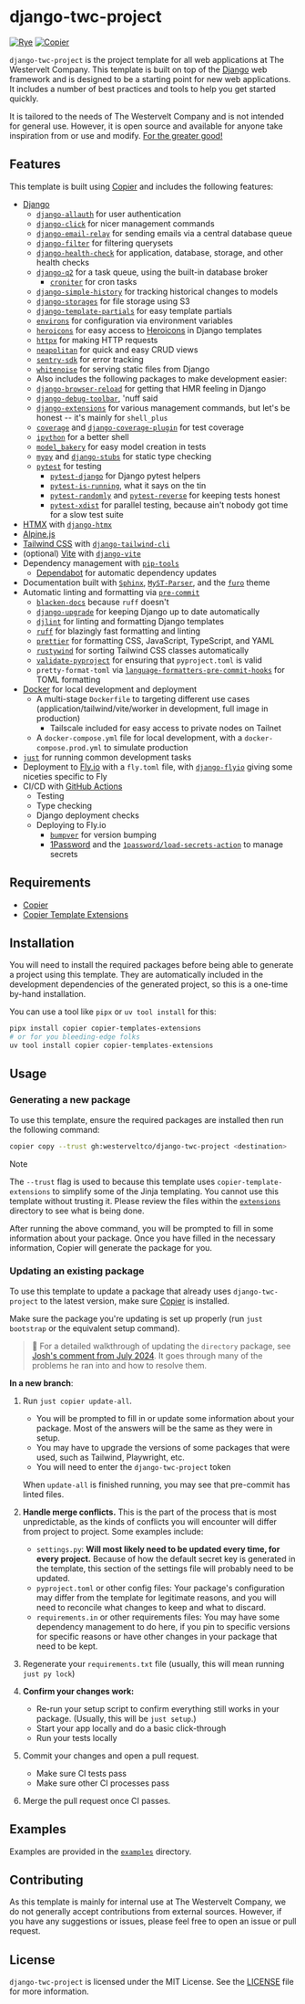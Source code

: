 # django-twc-project

[![Rye](https://img.shields.io/endpoint?url=https://raw.githubusercontent.com/mitsuhiko/rye/main/artwork/badge.json)](https://rye-up.com)
[![Copier](https://img.shields.io/endpoint?url=https://gist.githubusercontent.com/joshuadavidthomas/7c88611504b557ff7aa2a7524ad996e2/raw/4ba6834953dd8a14afc3dbb7bb41f49f181a59bf/badge.json)](https://copier.readthedocs.io)

`django-twc-project` is the project template for all web applications at The Westervelt Company. This template is built on top of the [Django](https://www.djangoproject.com/) web framework and is designed to be a starting point for new web applications. It includes a number of best practices and tools to help you get started quickly.

It is tailored to the needs of The Westervelt Company and is not intended for general use. However, it is open source and available for anyone take inspiration from or use and modify. [For the greater good!](https://youtu.be/5u8vd_YNbTw?si=lBqwaHdT8y8JUg9q)

## Features

This template is built using [Copier](https://copier.readthedocs.io) and includes the following features:

- [Django](https://www.djangoproject.com/)
  - [`django-allauth`](https://github.com/pennersr/django-allauth) for user authentication
  - [`django-click`](https://github.com/GaretJax/django-click) for nicer management commands
  - [`django-email-relay`](https://github.com/westerveltco/django-email-relay) for sending emails via a central database queue
  - [`django-filter`](https://github.com/carltongibson/django-filter) for filtering querysets
  - [`django-health-check`](https://github.com/revsys/django-health-check) for application, database, storage, and other health checks
  - [`django-q2`](https://github.com/django-q/django-q) for a task queue, using the built-in database broker
    - [`croniter`](https://github.com/kiorky/croniter) for cron tasks
  - [`django-simple-history`](https://github.com/jazzband/django-simple-history) for tracking historical changes to models
  - [`django-storages`](https://github.com/jschneier/django-storages) for file storage using S3
  - [`django-template-partials`](https://github.com/carltongibson/django-template-partials) for easy template partials
  - [`environs`](https://github.com/sloria/environs) for configuration via environment variables
  - [`heroicons`](https://github.com/adamchainz/heroicons) for easy access to [Heroicons](https://heroicons.com/) in Django templates
  - [`httpx`](https://github.com/encode/httpx) for making HTTP requests
  - [`neapolitan`](https://github.com/carltongibson/neapolitan) for quick and easy CRUD views
  - [`sentry-sdk`](https://sentry.io) for error tracking
  - [`whitenoise`](https://github.com/evansd/whitenoise) for serving static files from Django
  - Also includes the following packages to make development easier:
  - [`django-browser-reload`](https://github.com/adamchainz/django-browser-reload) for getting that HMR feeling in Django
  - [`django-debug-toolbar`](https://github.com/jazzband/django-debug-toolbar), 'nuff said
  - [`django-extensions`](https://github.com/django-extensions/django-extensions) for various management commands, but let's be honest -- it's mainly for `shell_plus`
  - [`coverage`](https://github.com/nedbat/coveragepy) and [`django-coverage-plugin`](https://github.com/nedbat/django_coverage_plugin) for test coverage
  - [`ipython`](https://github.com/ipython/ipython) for a better shell
  - [`model_bakery`](https://github.com/model-bakers/model_bakery) for easy model creation in tests
  - [`mypy`](https://github.com/python/mypy) and [`django-stubs`](https://github.com/typeddjango/django-stubs) for static type checking
  - [`pytest`](https://github.com/pytest-dev/pytest) for testing
    - [`pytest-django`](https://github.com/pytest-dev/pytest-django) for Django pytest helpers
    - [`pytest-is-running`](https://github.com/adamchainz/pytest-is-running), what it says on the tin
    - [`pytest-randomly`](https://github.com/pytest-dev/pytest-randomly) and [`pytest-reverse`](https://github.com/adamchainz/pytest-reverse) for keeping tests honest
    - [`pytest-xdist`](https://github.com/pytest-dev/pytest-xdist) for parallel testing, because ain't nobody got time for a slow test suite
- [HTMX](https://htmx.org/) with [`django-htmx`](https://github.com/adamchainz/django-htmx)
- [Alpine.js](https://alpinejs.dev/)
- [Tailwind CSS](https://tailwindcss.com/) with [`django-tailwind-cli`](https://github.com/oliverandrich/django-tailwind-cli)
- (optional) [Vite](https://vitejs.dev/) with [`django-vite`](https://github.com/MrBin99/django-vite)
- Dependency management with [`pip-tools`](https://github.com/jazzband/pip-tools)
  - [Dependabot](https://dependabot.com/) for automatic dependency updates
- Documentation built with [`Sphinx`](https://github.com/sphinx-doc/sphinx), [`MyST-Parser`](https://github.com/executablebooks/MyST-Parser), and the [`furo`](https://github.com/pradyunsg/furo) theme
- Automatic linting and formatting via [`pre-commit`](https://github.com/pre-commit/pre-commit)
  - [`blacken-docs`](https://github.com/adamchainz/blacken-docs) because `ruff` doesn't
  - [`django-upgrade`](https://github.com/adamchainz/django-upgrade) for keeping Django up to date automatically
  - [`djlint`](https://github.com/rtts/djlint) for linting and formatting Django templates
  - [`ruff`](https://github.com/astral-sh/ruff) for blazingly fast formatting and linting
  - [`prettier`](https://github.com/prettier/prettier) for formatting CSS, JavaScript, TypeScript, and YAML
  - [`rustywind`](https://github.com/avencera/rustywind) for sorting Tailwind CSS classes automatically
  - [`validate-pyproject`](https://github.com/abravalheri/validate-pyproject) for ensuring that `pyproject.toml` is valid
  - `pretty-format-toml` via [`language-formatters-pre-commit-hooks`](https://github.com/macisamuele/language-formatters-pre-commit-hooks) for TOML formatting
- [Docker](https://www.docker.com/) for local development and deployment
  - A multi-stage `Dockerfile` to targeting different use cases (application/tailwind/vite/worker in development, full image in production)
    - Tailscale included for easy access to private nodes on Tailnet
  - A `docker-compose.yml` file for local development, with a `docker-compose.prod.yml` to simulate production
- [`just`](https://github.com/casey/just) for running common development tasks
- Deployment to [Fly.io](https://fly.io) with a `fly.toml` file, with [`django-flyio`](https://github.com/joshuadavidthomas/django-flyio) giving some niceties specific to Fly
- CI/CD with [GitHub Actions](https://github.com/features/actions)
  - Testing
  - Type checking
  - Django deployment checks
  - Deploying to Fly.io
    - [`bumpver`](https://github.com/mbarkhau/bumpver) for version bumping
    - [1Password](https://1password.com) and the [`1password/load-secrets-action`](https://github.com/1password/load-secrets-action) to manage secrets

## Requirements

- [Copier](https://copier.readthedocs.io)
- [Copier Template Extensions](https://github.com/copier-org/copier-templates-extensions)

## Installation

You will need to install the required packages before being able to generate a project using this template. They are automatically included in the development dependencies of the generated project, so this is a one-time by-hand installation.

You can use a tool like `pipx` or `uv tool install` for this:

```bash
pipx install copier copier-templates-extensions
# or for you bleeding-edge folks
uv tool install copier copier-templates-extensions
```

## Usage

### Generating a new package

To use this template, ensure the required packages are installed then run the following command:

```bash
copier copy --trust gh:westerveltco/django-twc-project <destination>
```

> [!NOTE]
> The `--trust` flag is used to because this template uses `copier-template-extensions` to simplify some of the Jinja templating. You cannot use this template without trusting it. Please review the files within the [`extensions`](extensions) directory to see what is being done.

After running the above command, you will be prompted to fill in some information about your package. Once you have filled in the necessary information, Copier will generate the package for you.

### Updating an existing package

To use this template to update a package that already uses `django-twc-project` to the latest version, make sure [Copier](https://copier.readthedocs.io) is installed.

Make sure the package you're updating is set up properly (run `just bootstrap` or the equivalent setup command).

> 💬️ For a detailed walkthrough of updating the `directory` package, see [Josh's comment from July 2024](https://github.com/westerveltco/directory/issues/165#issuecomment-2261252519). It goes through many of the problems he ran into and how to resolve them.

**In a new branch**:

1. Run `just copier update-all`.

    - You will be prompted to fill in or update some information about your package. Most of the answers will be the same as they were in setup.
    - You may have to upgrade the versions of some packages that were used, such as Tailwind, Playwright, etc.
    - You will need to enter the `django-twc-project` token

    When `update-all` is finished running, you may see that pre-commit has linted files.

2. **Handle merge conflicts.** This is the part of the process that is most unpredictable, as the kinds of conflicts you will encounter will differ from project to project. Some examples include:

    - `settings.py`: **Will most likely need to be updated every time, for every project.** Because of how the default secret key is generated in the template, this section of the settings file will probably need to be updated.
    - `pyproject.toml` or other config files: Your package's configuration may differ from the template for legitimate reasons, and you will need to reconcile what changes to keep and what to discard.
    - `requirements.in` or other requirements files: You may have some dependency management to do here, if you pin to specific versions for specific reasons or have other changes in your package that need to be kept.

3. Regenerate your `requirements.txt` file (usually, this will mean running `just py lock`)
4. **Confirm your changes work:**

    - Re-run your setup script to confirm everything still works in your package. (Usually, this will be `just setup`.)
    - Start your app locally and do a basic click-through
    - Run your tests locally

5. Commit your changes and open a pull request.

    - Make sure CI tests pass
    - Make sure other CI processes pass

6. Merge the pull request once CI passes.

## Examples

Examples are provided in the [`examples`](examples) directory.

## Contributing

As this template is mainly for internal use at The Westervelt Company, we do not generally accept contributions from external sources. However, if you have any suggestions or issues, please feel free to open an issue or pull request.

## License

`django-twc-project` is licensed under the MIT License. See the [LICENSE](LICENSE) file for more information.
